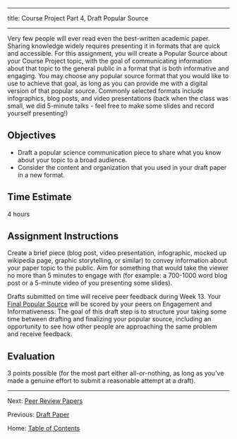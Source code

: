 ----------

title: Course Project Part 4, Draft Popular Source

----------

Very few people will ever read even the best-written academic paper. Sharing knowledge widely requires presenting it in formats that are quick and accessible. For this assignment, you will create a Popular Source about your Course Project topic, with the goal of communicating information about that topic to the general public in a format that is both informative and engaging. You may choose any popular source format that you would like to use to achieve that goal, as long as you can provide me with a digital version of that popular source. Commonly selected formats include infographics, blog posts, and video presentations (back when the class was small, we did 5-minute talks - feel free to make some slides and record yourself presenting!)

## Objectives

- Draft a popular science communication piece to share what you know about your topic to a broad audience.
- Consider the content and organization that you used in your draft paper in a new format.

## Time Estimate

4 hours

## Assignment Instructions

Create a brief piece (blog post, video presentation, infographic, mocked up wikipedia page, graphic storytelling, or similar) to convey information about your paper topic to the public. Aim for something that would take the viewer no more than 5 minutes to engage with (for example: a 700-1000 word blog post or a 5-minute video of you presenting some slides). 

Drafts submitted on time will receive peer feedback during Week 13. Your [Final Popular Source](7_final_popular_source.md) will be scored by your peers on Engagement and Informativeness. The goal of this draft step is to structure your taking some time between drafting and finalizing your popular source, including an opportunity to see how other people are approaching the same problem and receive feedback. 

## Evaluation

3 points possible (for the most part either all-or-nothing, as long as you've made a genuine effort to submit a reasonable attempt at a draft).

----------

Next: [Peer Review Papers](5_peer_review_papers.md)

Previous: [Draft Paper](3_draft_paper.md)

Home: [Table of Contents](../README.md)